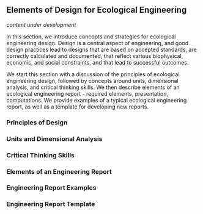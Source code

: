 <!-- #region -->
## Elements of Design for Ecological Engineering

*content under development*

In this section, we introduce concopts and strategies for ecological engineering design.  Design is a central aspect of engineering, and good design practices lead to  designs that are based on accepted standards, are correctly calculated and documented, that reflect various biophysical, economic, and social constraints, and that lead to successful outcomes. 

We start this section with a discussion of the principles of ecological engineering design, followed by concepts around units, dimensional analysis, and critical thinking skills.  We then describe elements of an ecological engineering report - required elements, presentation, computations.  We provide examples of a typical ecological engineering report, as well as a template for developing new reports.


### Principles of Design

### Units and Dimensional Analysis

### Critical Thinking Skills

### Elements of an Engineering Report

### Engineering Report Examples

### Engineering Report Template

<!-- #endregion -->
